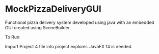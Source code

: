 # MockPizzaDeliveryGUI
Functional pizza delivery system developed using java with an embedded GUI created using SceneBuilder.

To Run:

Import Project 4 file into project explorer. JavaFX 14 is needed.
